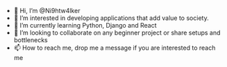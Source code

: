 - 👋 Hi, I’m @Ni9htw4lker
- 👀 I’m interested in developing applications that add value to society. 
- 🌱 I’m currently learning Python, Django and React
- 💞️ I’m looking to collaborate on any beginner project or share setups and bottlenecks
- 📫 How to reach me, drop me a message if you are interested to reach me

<!---
Ni9htw4lker/Ni9htw4lker is a ✨ special ✨ repository because its `README.md` (this file) appears on your GitHub profile.
You can click the Preview link to take a look at your changes.
--->
